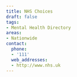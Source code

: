 ```yaml
---
title: NHS Choices
draft: false
tags:
- Mental Health Directory
areas:
- Nationwide
contact:
  phone:
  - '111'
  web_addresses:
  - http://www.nhs.uk
---
```


